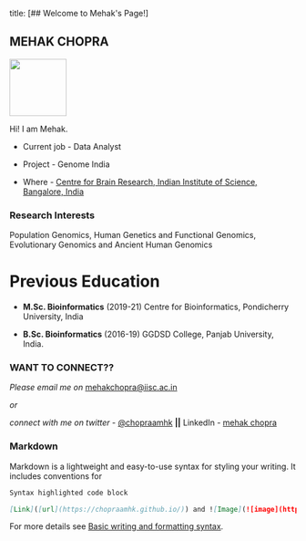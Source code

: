 title: [## Welcome to Mehak's Page!]

## MEHAK CHOPRA

<img align="left">
<img src="https://your-image-url.type](![image](https://user-images.githubusercontent.com/79209653/170475116-b3dbcf05-a7ee-4fd6-9563-92f84244f274.jpg)" width="100" height="100">

Hi! I am Mehak.

- Current job - Data Analyst

- Project - Genome India

- Where - [Centre for Brain Research, 
        Indian Institute of Science, Bangalore, India](https://www.cbr.iisc.ac.in/)

### Research Interests 
Population Genomics, Human Genetics and Functional Genomics, Evolutionary Genomics and Ancient Human Genomics

# Previous Education
- **M.Sc. Bioinformatics** (2019-21)
Centre for Bioinformatics, Pondicherry University, India

- **B.Sc. Bioinformatics** (2016-19)
GGDSD College, Panjab University, India.

### WANT TO CONNECT??
_Please email me on_ [mehakchopra@iisc.ac.in]()

_or_

_connect with me on twitter_ - [@chopraamhk](https://twitter.com/chopraamhk) **||** LinkedIn - [mehak chopra](https://www.linkedin.com/in/mehak-chopra/)

### Markdown

Markdown is a lightweight and easy-to-use syntax for styling your writing. It includes conventions for

```markdown
Syntax highlighted code block

[Link]([url](https://chopraamhk.github.io/)) and ![Image](![image](https://user-images.githubusercontent.com/79209653/170471887-b4ac1c38-c6dc-47af-81e5-1cf7d49fb303.jpg))
```

For more details see [Basic writing and formatting syntax](https://docs.github.com/en/github/writing-on-github/getting-started-with-writing-and-formatting-on-github/basic-writing-and-formatting-syntax).

